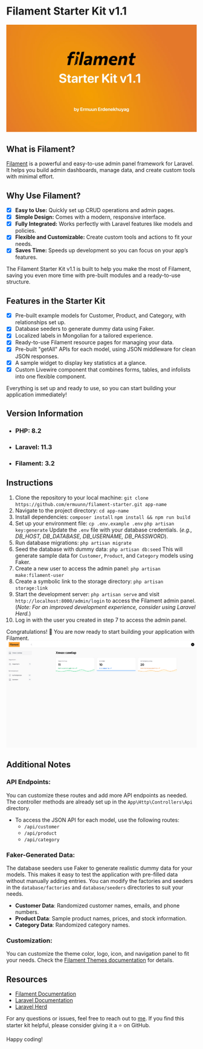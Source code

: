 # Filament Starter Kit v1.1
![thumbnail](/public/images/filament-starter-kit.webp)

## What is Filament?
[Filament](https://filamentphp.com/docs) is a powerful and easy-to-use admin panel framework for Laravel. It helps you build admin dashboards, manage data, and create custom tools with minimal effort.

## Why Use Filament?
- [x] **Easy to Use:** Quickly set up CRUD operations and admin pages.
- [x] **Simple Design:** Comes with a modern, responsive interface.
- [x] **Fully Integrated:** Works perfectly with Laravel features like models and policies.
- [x] **Flexible and Customizable:** Create custom tools and actions to fit your needs.
- [x] **Saves Time:** Speeds up development so you can focus on your app’s features.

The Filament Starter Kit v1.1 is built to help you make the most of Filament, saving you even more time with pre-built modules and a ready-to-use structure.

## Features in the Starter Kit
- [x] Pre-built example models for Customer, Product, and Category, with relationships set up.
- [x] Database seeders to generate dummy data using Faker.
- [x] Localized labels in Mongolian for a tailored experience.
- [x] Ready-to-use Filament resource pages for managing your data.
- [x] Pre-built "getAll" APIs for each model, using JSON middleware for clean JSON responses.
- [x] A sample widget to display key statistics at a glance.
- [x] Custom Livewire component that combines forms, tables, and infolists into one flexible component.

Everything is set up and ready to use, so you can start building your application immediately!

## Version Information
- ### **PHP:** 8.2
- ### **Laravel:** 11.3
- ### **Filament:** 3.2


## Instructions
1. Clone the repository to your local machine: `git clone https://github.com/ermuunn/filament-starter.git app-name`
2. Navigate to the project directory: `cd app-name`
3. Install dependencies: `composer install` `npm install && npm run build`
4. Set up your environment file: `cp .env.example .env` `php artisan key:generate`
Update the `.env` file with your database credentials. (_e.g., DB_HOST, DB_DATABASE, DB_USERNAME, DB_PASSWORD_).
5. Run database migrations: `php artisan migrate`
6. Seed the database with dummy data: `php artisan db:seed`
This will generate sample data for `Customer`, `Product`, and `Category` models using Faker.
7. Create a new user to access the admin panel: `php artisan make:filament-user`
8. Create a symbolic link to the storage directory: `php artisan storage:link`
8. Start the development server: `php artisan serve` and visit `http://localhost:8000/admin/login` to access the Filament admin panel.
   (_Note: For an improved development experience, consider using Laravel Herd._)
9. Log in with the user you created in step 7 to access the admin panel.

Congratulations! 🎉 You are now ready to start building your application with Filament.
![panel](/public/images/admin-panel.png)

## Additional Notes
### API Endpoints:
You can customize these routes and add more API endpoints as needed. The controller methods are already set up in the `App\Http\Controllers\Api` directory.
  - To access the JSON API for each model, use the following routes:
    - `/api/customer`
    - `/api/product`
    - `/api/category`

### Faker-Generated Data:
The database seeders use Faker to generate realistic dummy data for your models. This makes it easy to test the application with pre-filled data without manually adding entries. You can modify the factories and seeders in the `database/factories` and `database/seeders` directories to suit your needs.
  - **Customer Data**: Randomized customer names, emails, and phone numbers.
  - **Product Data**: Sample product names, prices, and stock information.
  - **Category Data**: Randomized category names.

### Customization:
You can customize the theme color, logo, icon, and navigation panel to fit your needs. Check the [Filament Themes documentation](https://filamentphp.com/docs/3.x/panels/themes) for details.

## Resources
- [Filament Documentation](https://filamentphp.com/docs)
- [Laravel Documentation](https://laravel.com/docs)
- [Laravel Herd](https://herd.laravel.com/docs/1/getting-started/about-herd)

For any questions or issues, feel free to reach out to [me](https://ermuun.dev). If you find this starter kit helpful, please consider giving it a ⭐️ on GitHub.

Happy coding!





